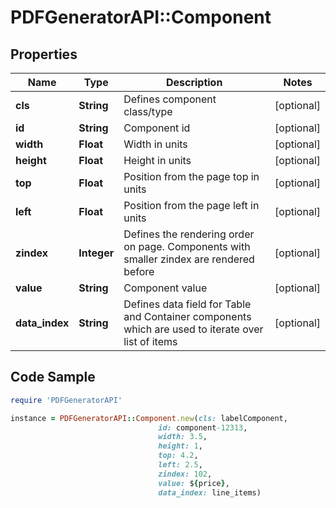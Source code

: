 # PDFGeneratorAPI::Component

## Properties

Name | Type | Description | Notes
------------ | ------------- | ------------- | -------------
**cls** | **String** | Defines component class/type | [optional] 
**id** | **String** | Component id | [optional] 
**width** | **Float** | Width in units | [optional] 
**height** | **Float** | Height in units | [optional] 
**top** | **Float** | Position from the page top in units | [optional] 
**left** | **Float** | Position from the page left in units | [optional] 
**zindex** | **Integer** | Defines the rendering order on page. Components with smaller zindex are rendered before | [optional] 
**value** | **String** | Component value | [optional] 
**data_index** | **String** | Defines data field for Table and Container components which are used to iterate over list of items | [optional] 

## Code Sample

```ruby
require 'PDFGeneratorAPI'

instance = PDFGeneratorAPI::Component.new(cls: labelComponent,
                                 id: component-12313,
                                 width: 3.5,
                                 height: 1,
                                 top: 4.2,
                                 left: 2.5,
                                 zindex: 102,
                                 value: ${price},
                                 data_index: line_items)
```


